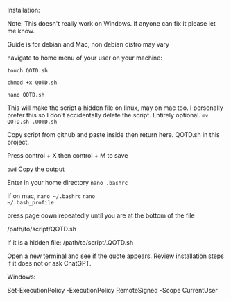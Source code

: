 Installation:

Note: This doesn't really work on Windows. If anyone can fix it please let me know. 

Guide is for debian and Mac, non debian distro may vary

navigate to home menu of your user on your machine:

<code>touch QOTD.sh</code>

<code>chmod +x QOTD.sh</code>

<code>nano QOTD.sh</code>

This will make the script a hidden file on linux, may on mac too. I personally prefer this so I don't accidentally delete the script. Entirely optional. 
<code>mv QOTD.sh .QOTD.sh</code>

Copy script from github and paste inside then return here. QOTD.sh in this project. 

Press control + X then control + M to save

<code>pwd</code>
Copy the output

Enter in your home directory
<code>nano .bashrc</code> 

If on mac, 
<code>nano ~/.bashrc</code>
<code>nano ~/.bash_profile</code>

press page down repeatedly until you are at the bottom of the file

/path/to/script/QOTD.sh

If it is a hidden file:
/path/to/script/.QOTD.sh


Open a new terminal and see if the quote appears. Review installation steps if it does not or ask ChatGPT. 


Windows:

Set-ExecutionPolicy -ExecutionPolicy RemoteSigned -Scope CurrentUser
